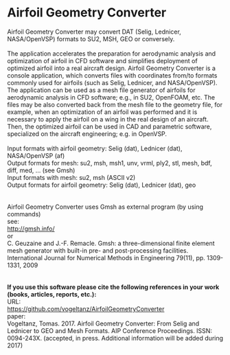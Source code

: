 # Airfoil Geometry Converter
Airfoil Geometry Converter may convert DAT (Selig, Lednicer, NASA/OpenVSP) formats to SU2, MSH, GEO or conversely.
<BR>
<BR>
The application accelerates the preparation for aerodynamic analysis and optimization of airfoil in CFD software and simplifies deployment of optimized airfoil into a real aircraft design. Airfoil Geometry Converter is a console application, which converts files with coordinates from/to formats commonly used for airfoils (such as Selig, Lednicer, and NASA/OpenVSP). The application can be used as a mesh file generator of airfoils for aerodynamic analysis in CFD software; e.g., in SU2, OpenFOAM, etc. The files may be also converted back from the mesh file to the geometry file, for example, when an optimization of an airfoil was performed and it is necessary to apply the airfoil on a wing in the real design of an aircraft. Then, the optimized airfoil can be used in CAD and parametric software, specialized on the aircraft engineering; e.g. in OpenVSP.
<BR>
<BR>
Input formats with airfoil geometry: Selig (dat), Lednicer (dat), NASA/OpenVSP (af)
<BR>
Output formats for mesh: su2, msh, msh1, unv, vrml, ply2, stl, mesh, bdf, diff, med, … (see Gmsh)
<BR>
Input formats with mesh: su2, msh (ASCII v2)
<BR>
Output formats for airfoil geometry: Selig (dat), Lednicer (dat), geo
<BR>
<BR>
<BR>
Airfoil Geometry Converter uses Gmsh as external program (by using commands)<BR>
see:<BR>http://gmsh.info/
<BR>or<BR>
C. Geuzaine and J.-F. Remacle. Gmsh: a three-dimensional finite element mesh generator with built-in pre- and post-processing facilities. International Journal for Numerical Methods in Engineering 79(11), pp. 1309-1331, 2009
<BR>
<BR>
<BR>
<b>If you use this software please cite the following references in your work (books, articles, reports, etc.):</b>
<BR>
URL:<BR>
https://github.com/vogeltanz/AirfoilGeometryConverter
<BR>
paper:<BR>
Vogeltanz, Tomas. 2017. Airfoil Geometry Converter: From Selig and Lednicer to GEO and Mesh Formats.
AIP Conference Proceedings. ISSN: 0094-243X. (accepted, in press. Additional information will be added during 2017)

